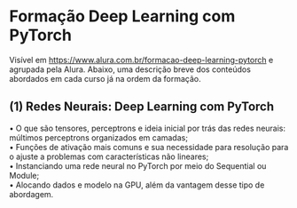# Formação Deep Learning com PyTorch

Visível em https://www.alura.com.br/formacao-deep-learning-pytorch e agrupada pela Alura. Abaixo, uma descrição breve dos conteúdos abordados em cada curso já na ordem da formação.

## (1) Redes Neurais: Deep Learning com PyTorch

• O que são tensores, perceptrons e ideia inicial por trás das redes neurais: múltimos perceptrons organizados em camadas;<br/>
• Funções de ativação mais comuns e sua necessidade para resolução para o ajuste a problemas com características não lineares;<br/>
• Instanciando uma rede neural no PyTorch por meio do Sequential ou Module;<br/>
• Alocando dados e modelo na GPU, além da vantagem desse tipo de abordagem.